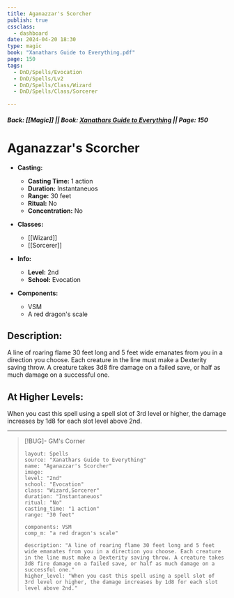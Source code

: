 ```yaml
---
title: Aganazzar's Scorcher
publish: true
cssclass:
  - dashboard
date: 2024-04-20 18:30
type: magic
book: "Xanathars Guide to Everything.pdf"
page: 150
tags:
  - DnD/Spells/Evocation
  - DnD/Spells/Lv2
  - DnD/Spells/Class/Wizard
  - DnD/Spells/Class/Sorcerer

---
```


##### Back: [[Magic]] || Book: [Xanathars Guide to Everything](https://drive.google.com/drive/folders/1O5bhpYizcIT5xxAoLOuzCRht_PVS7VSG?usp=sharing) || Page: 150

# Aganazzar's Scorcher

- **Casting:**
    - **Casting Time:** 1 action
    - **Duration:** Instantaneuos
    - **Range:** 30 feet
    - **Ritual:** No
    - **Concentration:** No
- **Classes:**
    - [[Wizard]]
    - [[Sorcerer]]

- **Info:**
    - **Level:** 2nd
    - **School:** Evocation
- **Components:**
    - VSM
    - A red dragon's scale

## Description:
A line of roaring flame 30 feet long and 5 feet wide emanates from you in a direction you choose. Each creature in the line must make a Dexterity saving throw. A creature takes 3d8 fire damage on a failed save, or half as much damage on a successful one.

## At Higher Levels:
When you cast this spell using a spell slot of 3rd level or higher, the damage increases by 1d8 for each slot level above 2nd.

---

> [!BUG]- GM's Corner
>
> ```statblock
> layout: Spells
> source: "Xanathars Guide to Everything"
> name: "Aganazzar's Scorcher"
> image: 
> level: "2nd"
> school: "Evocation"
> class: "Wizard,Sorcerer"
> duration: "Instantaneuos"
> ritual: "No"
> casting_time: "1 action"
> range: "30 feet"
>
> components: VSM
> comp_m: "a red dragon's scale"
>
> description: "A line of roaring flame 30 feet long and 5 feet wide emanates from you in a direction you choose. Each creature in the line must make a Dexterity saving throw. A creature takes 3d8 fire damage on a failed save, or half as much damage on a successful one."
> higher_level: "When you cast this spell using a spell slot of 3rd level or higher, the damage increases by 1d8 for each slot level above 2nd."
> ```

